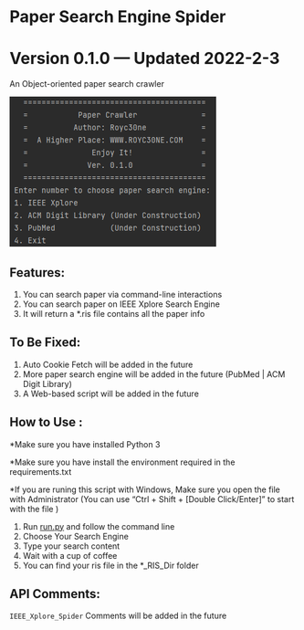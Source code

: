 # Paper Search Engine Spider

# Version 0.1.0 — Updated 2022-2-3

An Object-oriented paper search crawler 

![Untitled](Readme_Pics/pic1.png)

## Features:

1. You can search paper via command-line interactions
2. You can search paper on IEEE Xplore Search Engine
3. It will return a *.ris file contains all the paper info

## To Be Fixed:

1. Auto Cookie Fetch will be added in the future
2. More paper search engine will be added in the future (PubMed | ACM Digit Library)
3. A Web-based script will be added in the future

## How to Use :

*Make sure you have installed Python 3

*Make sure you have install the environment required in the requirements.txt

*If you are runing this script with Windows, Make sure you open the file with Administrator (You can use “Ctrl + Shift + [Double Click/Enter]” to start with the file )

1. Run [run.py](https://github.com/Royc30ne/Paper_Search_Engine_Spider/blob/main/run.py)  and follow the command line
2. Choose Your Search Engine
3. Type your search content
4. Wait with a cup of coffee
5. You can find your ris file in the *_RIS_Dir folder

## API Comments:

`IEEE_Xplore_Spider` Comments will be added in the future
